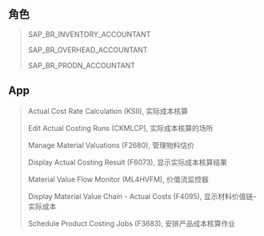 ## 角色
> SAP_BR_INVENTORY_ACCOUNTANT
>
> SAP_BR_OVERHEAD_ACCOUNTANT
>
> SAP_BR_PRODN_ACCOUNTANT
## App
> Actual Cost Rate Calculation (KSII), 实际成本核算
>
> Edit Actual Costing Runs (CKMLCP), 实际成本核算的场所
>
> Manage Material Valuations (F2680), 管理物料估价
>
> Display Actual Costing Result (F6073), 显示实际成本核算结果
>
> Material Value Flow Monitor (ML4HVFM), 价值流监控器
>
> Display Material Value Chain - Actual Costs (F4095), 显示材料价值链-实际成本
>
> Schedule Product Costing Jobs (F3683), 安排产品成本核算作业